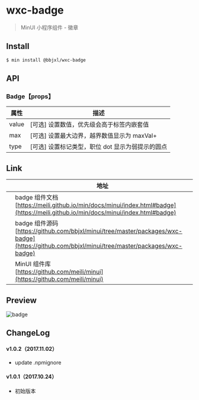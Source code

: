 # wxc-badge

> MinUI 小程序组件 - 徽章

## Install

``` bash
$ min install @bbjxl/wxc-badge
```

## API

### Badge【props】

| 属性 | 描述 |
| --- | --- |
| value | [可选] 设置数值，优先级会高于标签内嵌套值 |
| max | [可选] 设置最大边界，越界数值显示为 maxVal+ |
| type | [可选] 设置标记类型，职位 dot 显示为弱提示的圆点 |

## Link
||地址|
|--|---|
||badge 组件文档 <br> [https://meili.github.io/min/docs/minui/index.html#badge](https://meili.github.io/min/docs/minui/index.html#badge)<br>|
||badge 组件源码 <br> [https://github.com/bbjxl/minui/tree/master/packages/wxc-badge](https://github.com/bbjxl/minui/tree/master/packages/wxc-badge)<br>|
||MinUI 组件库 <br> [https://github.com/meili/minui](https://github.com/meili/minui) <br>|

## Preview
![badge](https://s10.mogucdn.com/mlcdn/c45406/171107_25lc3e196cf6bg7d05e42h790e73g_480x480.jpg_225x999.jpg)

##  ChangeLog

#### v1.0.2（2017.11.02）

- update .npmignore

#### v1.0.1（2017.10.24）

- 初始版本
